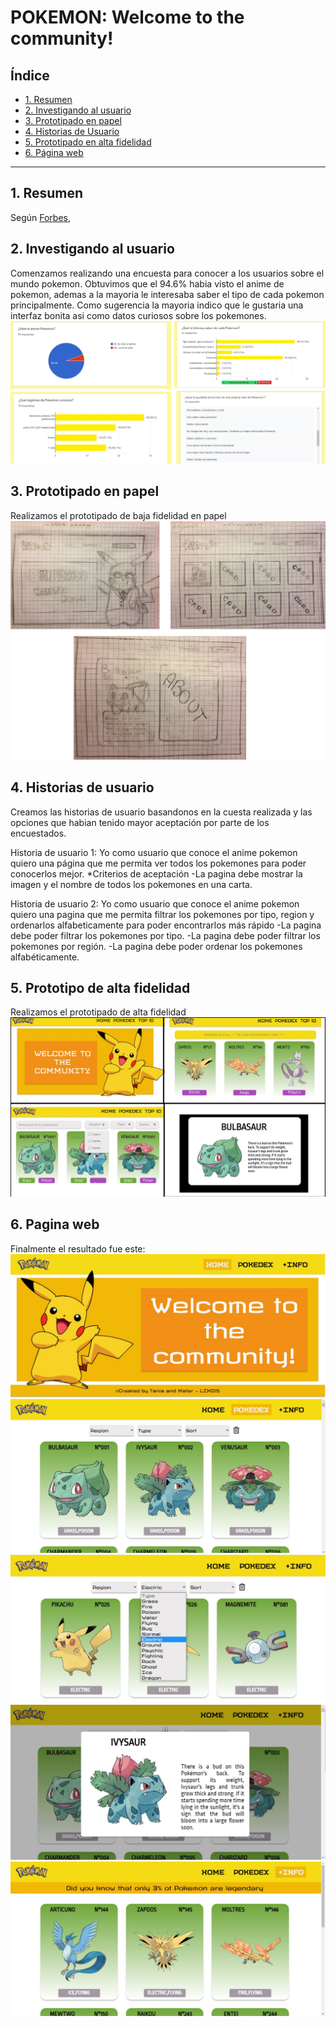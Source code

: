 # POKEMON: Welcome to the community!


## Índice

* [1. Resumen](#1-resumen)
* [2. Investigando al usuario](#2-investigando-al-usuario)
* [3. Prototipado en papel](#3-prototipado-en-papel)
* [4. Historias de Usuario](#4-historias-de-usuario)
* [5. Prototipado en alta fidelidad](#5-prototipado-en-alta-fidelidad)
* [6. Página web](#6-página-web)

***

## 1. Resumen

Según [Forbes](https://www.forbes.com/sites/bernardmarr/2018/05/21/how-much-data-do-we-create-every-day-the-mind-blowing-stats-everyone-should-read),

## 2. Investigando al usuario
Comenzamos realizando una encuesta para conocer a los usuarios sobre el mundo pokemon. Obtuvimos que el 94.6% habia visto el anime de pokemon, ademas a la mayoria le interesaba saber el tipo de cada pokemon principalmente. Como sugerencia la mayoria indico que le gustaria una interfaz bonita asi como datos curiosos sobre los pokemones.
![alt text](src/data/imagen/encuesta.jpg)
## 3. Prototipado en papel
Realizamos el prototipado de baja fidelidad en papel
![alt text](src/data/imagen/prototipoPapel.jpg)

## 4. Historias de usuario
Creamos las historias de usuario basandonos en la cuesta realizada y las opciones que habian tenido mayor aceptación por parte de los encuestados.

Historia de usuario 1:
Yo como usuario que conoce el anime pokemon quiero una página que me permita ver todos los pokemones para poder conocerlos mejor.
*Criterios de aceptación
-La pagina debe mostrar la imagen y el nombre de todos los pokemones en una carta.


Historia de usuario 2:
Yo como usuario que conoce el anime pokemon quiero una pagina que me permita filtrar los pokemones por tipo, region y ordenarlos alfabeticamente para poder encontrarlos más rápido
-La pagina debe poder filtrar los pokemones por tipo.
-La pagina debe poder filtrar los pokemones por región.
-La pagina debe poder ordenar los pokemones alfabéticamente.

## 5. Prototipo de alta fidelidad
Realizamos el prototipado de alta fidelidad
![alt text](src/data/imagen/prototipoFigma.jpg)

## 6. Pagina web
Finalmente el resultado fue este:
![alt text](src/data/imagen/home.jpg)
![alt text](src/data/imagen/pokedex.jpg)
![alt text](src/data/imagen/filtros.jpg)
![alt text](src/data/imagen/modal.jpg)
![alt text](src/data/imagen/info.jpg)